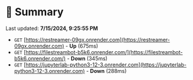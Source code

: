 # 📖 Summary
Last updated: **7/15/2024, 9:25:55 PM**

- `GET` [https://restreamer-09gx.onrender.com](https://restreamer-09gx.onrender.com) - **Up** (675ms)
- `GET` [https://filestreambot-b5k6.onrender.com/](https://filestreambot-b5k6.onrender.com/) - **Down** (345ms)
- `GET` [https://jupyterlab-python3-12-3.onrender.com](https://jupyterlab-python3-12-3.onrender.com) - **Down** (288ms)
